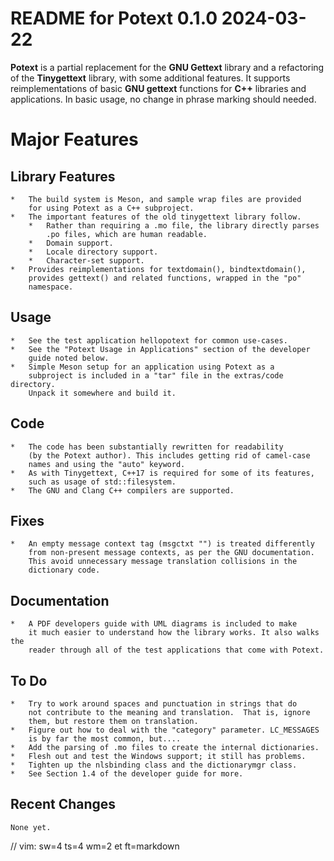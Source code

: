 # README for Potext 0.1.0 2024-03-22

__Potext__ is a partial replacement for the __GNU Gettext__ library and a
refactoring of the __Tinygettext__ library, with some additional features. It
supports reimplementations of basic __GNU gettext__ functions for __C++__
libraries and applications. In basic usage, no change in phrase marking
should needed.

# Major Features

##  Library Features

    *   The build system is Meson, and sample wrap files are provided
        for using Potext as a C++ subproject.
    *   The important features of the old tinygettext library follow.
        *   Rather than requiring a .mo file, the library directly parses
            .po files, which are human readable.
        *   Domain support.
        *   Locale directory support.
        *   Character-set support.
    *   Provides reimplementations for textdomain(), bindtextdomain(),
        provides gettext() and related functions, wrapped in the "po"
        namespace.

##  Usage

    *   See the test application hellopotext for common use-cases.
    *   See the "Potext Usage in Applications" section of the developer
        guide noted below.
    *   Simple Meson setup for an application using Potext as a
        subproject is included in a "tar" file in the extras/code directory.
        Unpack it somewhere and build it.

##  Code

    *   The code has been substantially rewritten for readability
        (by the Potext author). This includes getting rid of camel-case
        names and using the "auto" keyword.
    *   As with Tinygettext, C++17 is required for some of its features,
        such as usage of std::filesystem.
    *   The GNU and Clang C++ compilers are supported.

##  Fixes

    *   An empty message context tag (msgctxt "") is treated differently
        from non-present message contexts, as per the GNU documentation.
        This avoid unnecessary message translation collisions in the
        dictionary code.

##  Documentation

    *   A PDF developers guide with UML diagrams is included to make
        it much easier to understand how the library works. It also walks the
        reader through all of the test applications that come with Potext.

## To Do

    *   Try to work around spaces and punctuation in strings that do
        not contribute to the meaning and translation.  That is, ignore
        them, but restore them on translation.
    *   Figure out how to deal with the "category" parameter. LC_MESSAGES
        is by far the most common, but....
    *   Add the parsing of .mo files to create the internal dictionaries.
    *   Flesh out and test the Windows support; it still has problems.
    *   Tighten up the nlsbinding class and the dictionarymgr class.
    *   See Section 1.4 of the developer guide for more.

## Recent Changes

    None yet.

// vim: sw=4 ts=4 wm=2 et ft=markdown
